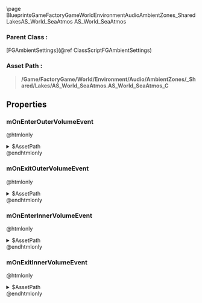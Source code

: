 \page BlueprintsGameFactoryGameWorldEnvironmentAudioAmbientZones_SharedLakesAS_World_SeaAtmos AS_World_SeaAtmos
### Parent Class :
[FGAmbientSettings](@ref ClassScriptFGAmbientSettings)
### Asset Path :
<b><blockquote>/Game/FactoryGame/World/Environment/Audio/AmbientZones/_Shared/Lakes/AS_World_SeaAtmos.AS_World_SeaAtmos_C</blockquote></b>
## Properties

### mOnEnterOuterVolumeEvent
@htmlonly
<details>
 <summary>$AssetPath</summary>
<b><a href="_blueprints_game_factory_game_world_environment_audio_ambient_zones__shared_lakes_play__a__sea_atmos__mono__outer.html"><blockquote>Play_A_SeaAtmos_Mono_Outer</blockquote></a></b>
</details>
@endhtmlonly

### mOnExitOuterVolumeEvent
@htmlonly
<details>
 <summary>$AssetPath</summary>
<b><a href="_blueprints_game_factory_game_world_environment_audio_ambient_zones__shared_lakes_stop__a__sea_atmos__mono__outer.html"><blockquote>Stop_A_SeaAtmos_Mono_Outer</blockquote></a></b>
</details>
@endhtmlonly

### mOnEnterInnerVolumeEvent
@htmlonly
<details>
 <summary>$AssetPath</summary>
<b><a href="_blueprints_game_factory_game_world_environment_audio_ambient_zones__shared_lakes_play__a__sea_atmos__quad__inner.html"><blockquote>Play_A_SeaAtmos_Quad_Inner</blockquote></a></b>
</details>
@endhtmlonly

### mOnExitInnerVolumeEvent
@htmlonly
<details>
 <summary>$AssetPath</summary>
<b><a href="_blueprints_game_factory_game_world_environment_audio_ambient_zones__shared_lakes_stop__a__sea_atmos__quad__inner.html"><blockquote>Stop_A_SeaAtmos_Quad_Inner</blockquote></a></b>
</details>
@endhtmlonly

